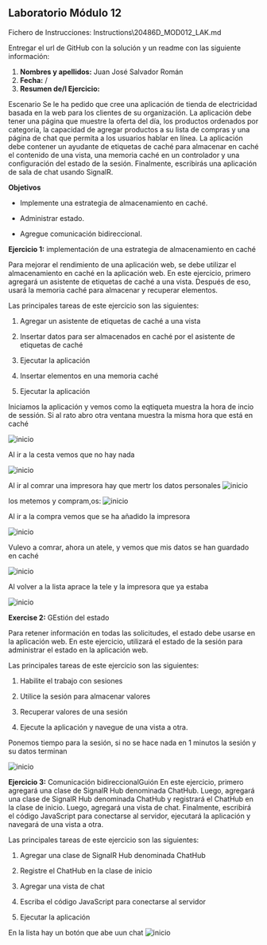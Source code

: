 
## Laboratorio Módulo 12

Fichero de Instrucciones: Instructions\20486D_MOD012_LAK.md

Entregar el url de GitHub con la solución y un readme con las siguiente información:

1. **Nombres y apellidos:** Juan José Salvador Román
2. **Fecha:** /
3. **Resumen de/l Ejercicio:** 

Escenario
Se le ha pedido que cree una aplicación de tienda de electricidad basada en la web para los clientes de su organización. La aplicación debe tener una página que
muestre la oferta del día, los productos ordenados por categoría, la capacidad de agregar productos a su lista de compras y una página de chat que permita a los usuarios 
hablar en línea. La aplicación debe contener un ayudante de etiquetas de caché para almacenar en caché el contenido de una vista, una memoria caché en un controlador y una 
configuración del estado de la sesión. Finalmente, escribirás una aplicación de sala de chat usando SignalR.


**Objetivos**

- Implemente una estrategia de almacenamiento en caché.

- Administrar estado.

- Agregue comunicación bidireccional.

**Ejercicio 1:**
implementación de una estrategia de almacenamiento en caché

Para mejorar el rendimiento de una aplicación web, se debe utilizar el almacenamiento en caché en la aplicación web. En este ejercicio, primero agregará un asistente de etiquetas de caché a una vista. Después de eso, usará la memoria caché para almacenar y recuperar elementos.

Las principales tareas de este ejercicio son las siguientes:

1. Agregar un asistente de etiquetas de caché a una vista

2. Insertar datos para ser almacenados en caché por el asistente de etiquetas de caché

3. Ejecutar la aplicación

4. Insertar elementos en una memoria caché

5. Ejecutar la aplicación



Iniciamos la aplicación y vemos como la eqtiqueta muestra la hora de incio de sessión. Si al rato abro otra ventana muestra la misma hora que está en caché

![inicio](etiqueta_cache.PNG)


Al ir a la cesta vemos que no hay nada

![inicio](objetos_inicio.PNG)

Al ir al comrar una impresora hay que mertr los datos personales
![inicio](datos_inicio.PNG)

los metemos y compram,os:
![inicio](primera_compra.PNG)

Al ir a la compra vemos que se ha añadido la impresora

![inicio](ver_primera_compra.PNG)


Vulevo a comrar, ahora un atele, y vemos que mis datos se han guardado en caché

![inicio](seunda_compra.PNG)


Al volver a la lista aprace la tele y la impresora que ya estaba

![inicio](lista_segunda_compra.PNG)

**Exercise 2:** 
GEstión del estado

Para retener información en todas las solicitudes, el estado debe usarse en la aplicación web. En este ejercicio, utilizará el estado de la sesión para administrar el estado en la aplicación web.

Las principales tareas de este ejercicio son las siguientes:

1. Habilite el trabajo con sesiones

2. Utilice la sesión para almacenar valores

3. Recuperar valores de una sesión

4. Ejecute la aplicación y navegue de una vista a otra.


Ponemos tiempo para la sesión, si no se hace nada en 1 minutos la sesión y su datos terminan

![inicio](sesion_cancelada.PNG)

**Ejercicio 3:** 
Comunicación bidireccionalGuión
En este ejercicio, primero agregará una clase de SignalR Hub denominada ChatHub. Luego, agregará una clase de SignalR Hub denominada ChatHub y registrará el ChatHub en la clase de inicio. Luego, agregará una vista de chat. Finalmente, escribirá el código JavaScript para conectarse al servidor, ejecutará la aplicación y navegará de una vista a otra.

Las principales tareas de este ejercicio son las siguientes:

1. Agregar una clase de SignalR Hub denominada ChatHub

2. Registre el ChatHub en la clase de inicio

3. Agregar una vista de chat

4. Escriba el código JavaScript para conectarse al servidor

5. Ejecutar la aplicación

En la lista hay un botón que abe uun chat
![inicio](chat.PNG)
